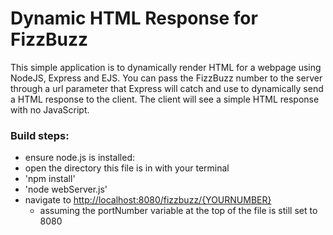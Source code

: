 # Dynamic HTML Response for FizzBuzz

This simple application is to dynamically render HTML for a webpage using NodeJS, Express and EJS.
You can pass the FizzBuzz number to the server through a url parameter that Express will catch and
use to dynamically send a HTML response to the client. The client will see a simple HTML response
with no JavaScript.

### Build steps:

- ensure node.js is installed:
- open the directory this file is in with your terminal
- 'npm install'
- 'node webServer.js'
- navigate to [http://localhost:8080/fizzbuzz/{YOURNUMBER}](http://localhost:8080/fizzbuzz/15)
  - assuming the portNumber variable at the top of the file is still set to 8080
